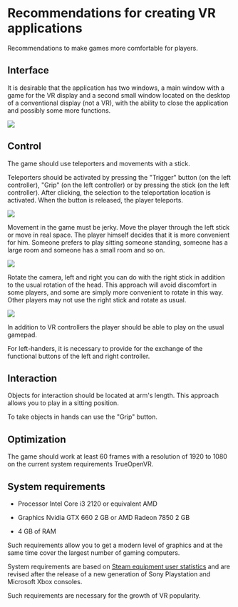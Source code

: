 ﻿# Recommendations for creating VR applications
Recommendations to make games more comfortable for players.

## Interface
It is desirable that the application has two windows, a main window with a game for the VR display and a second small window located on the desktop of a conventional display (not a VR), with the ability to close the application and possibly some more functions.

![](https://user-images.githubusercontent.com/9499881/27838382-5d76aadc-60fb-11e7-9a1c-a312f2dddccc.png)

## Control
The game should use teleporters and movements with a stick.


Teleporters should be activated by pressing the "Trigger" button (on the left controller), "Grip" (on the left controller) or by pressing the stick (on the left controller). After clicking, the selection to the teleportation location is activated. When the button is released, the player teleports.

![](https://user-images.githubusercontent.com/9499881/44600183-8f685c80-a7e9-11e8-8590-24207ea8aa33.gif)


Movement in the game must be jerky. Move the player through the left stick or move in real space. The player himself decides that it is more convenient for him. Someone prefers to play sitting someone standing, someone has a large room and someone has a small room and so on.

![](https://user-images.githubusercontent.com/9499881/44600157-7bbcf600-a7e9-11e8-87c7-b9719d76d6d3.gif)


Rotate the camera, left and right you can do with the right stick in addition to the usual rotation of the head. This approach will avoid discomfort in some players, and some are simply more convenient to rotate in this way. Other players may not use the right stick and rotate as usual.

![](https://user-images.githubusercontent.com/9499881/44600210-a9a23a80-a7e9-11e8-9322-a4625e41bb92.gif)


In addition to VR controllers the player should be able to play on the usual gamepad.


For left-handers, it is necessary to provide for the exchange of the functional buttons of the left and right controller.
## Interaction
Objects for interaction should be located at arm's length. This approach allows you to play in a sitting position.


To take objects in hands can use the "Grip" button.

## Optimization
The game should work at least 60 frames with a resolution of 1920 to 1080 on the current system requirements TrueOpenVR.

## System requirements
* Processor Intel Core i3 2120 or equivalent AMD

* Graphics Nvidia GTX 660 2 GB or AMD Radeon 7850 2 GB

* 4 GB of RAM

Such requirements allow you to get a modern level of graphics and at the same time cover the largest number of gaming computers.


System requirements are based on [Steam equipment user statistics](https://store.steampowered.com/hwsurvey) and are revised after the release of a new generation of Sony Playstation and Microsoft Xbox consoles.


Such requirements are necessary for the growth of VR popularity.